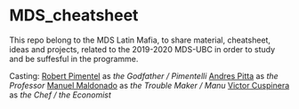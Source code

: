 # MDS_cheatsheet

This repo belong to the MDS Latin Mafia, to share material, cheatsheet, ideas and projects, related to the 2019-2020 MDS-UBC in order to study and be suffesful in the programme.

Casting:
[Robert Pimentel](https://github.com/robilizando) as *the Godfather / Pimentelli*
[Andres Pitta](https://github.com/AndresPitta) as *the Professor*
[Manuel Maldonado](https://github.com/manu2856) as *the Trouble Maker / Manu* 
[Victor Cuspinera](https://github.com/vcuspinera) as *the Chef / the Economist*
